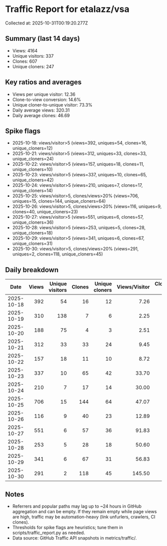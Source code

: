 # Traffic Report for etalazz/vsa

Collected at: 2025-10-31T00:19:20.277Z

## Summary (last 14 days)

- Views: 4164
- Unique visitors: 337
- Clones: 607
- Unique cloners: 247

## Key ratios and averages

- Views per unique visitor: 12.36
- Clone-to-view conversion: 14.6%
- Unique cloner-to-unique visitor: 73.3%
- Daily average views: 320.31
- Daily average clones: 46.69

## Spike flags

- 2025-10-18: views/visitor>5 (views=392, uniques=54, clones=16, unique_cloners=12)
- 2025-10-21: views/visitor>5 (views=312, uniques=33, clones=33, unique_cloners=24)
- 2025-10-22: views/visitor>5 (views=157, uniques=18, clones=11, unique_cloners=10)
- 2025-10-23: views/visitor>5 (views=337, uniques=10, clones=65, unique_cloners=42)
- 2025-10-24: views/visitor>5 (views=210, uniques=7, clones=17, unique_cloners=14)
- 2025-10-25: views/visitor>5, clones/views>20% (views=706, uniques=15, clones=144, unique_cloners=64)
- 2025-10-26: views/visitor>5, clones/views>20% (views=116, uniques=9, clones=40, unique_cloners=23)
- 2025-10-27: views/visitor>5 (views=551, uniques=6, clones=57, unique_cloners=36)
- 2025-10-28: views/visitor>5 (views=253, uniques=5, clones=28, unique_cloners=18)
- 2025-10-29: views/visitor>5 (views=341, uniques=6, clones=67, unique_cloners=31)
- 2025-10-30: views/visitor>5, clones/views>20% (views=291, uniques=2, clones=118, unique_cloners=45)

## Daily breakdown

| Date | Views | Unique visitors | Clones | Unique cloners | Views/Visitor | Clones/Unique Cloner | Clones/Views |
|------|------:|-----------------:|-------:|---------------:|--------------:|----------------------:|-------------:|
| 2025-10-18 | 392 | 54 | 16 | 12 | 7.26 | 1.33 | 0.04 |
| 2025-10-19 | 310 | 138 | 7 | 6 | 2.25 | 1.17 | 0.02 |
| 2025-10-20 | 188 | 75 | 4 | 3 | 2.51 | 1.33 | 0.02 |
| 2025-10-21 | 312 | 33 | 33 | 24 | 9.45 | 1.38 | 0.11 |
| 2025-10-22 | 157 | 18 | 11 | 10 | 8.72 | 1.10 | 0.07 |
| 2025-10-23 | 337 | 10 | 65 | 42 | 33.70 | 1.55 | 0.19 |
| 2025-10-24 | 210 | 7 | 17 | 14 | 30.00 | 1.21 | 0.08 |
| 2025-10-25 | 706 | 15 | 144 | 64 | 47.07 | 2.25 | 0.20 |
| 2025-10-26 | 116 | 9 | 40 | 23 | 12.89 | 1.74 | 0.34 |
| 2025-10-27 | 551 | 6 | 57 | 36 | 91.83 | 1.58 | 0.10 |
| 2025-10-28 | 253 | 5 | 28 | 18 | 50.60 | 1.56 | 0.11 |
| 2025-10-29 | 341 | 6 | 67 | 31 | 56.83 | 2.16 | 0.20 |
| 2025-10-30 | 291 | 2 | 118 | 45 | 145.50 | 2.62 | 0.41 |

## Notes

- Referrers and popular paths may lag up to ~24 hours in GitHub aggregation and can be empty. If they remain empty while page views are high, traffic may be automation-heavy (link unfurlers, crawlers, CI clones).
- Thresholds for spike flags are heuristics; tune them in scripts/traffic_report.py as needed.
- Data source: GitHub Traffic API snapshots in metrics/traffic/.